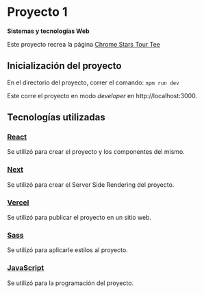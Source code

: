 # Proyecto 1 
**Sistemas y tecnologías Web**

Este proyecto recrea la página [Chrome Stars Tour Tee](https://usshop.marinaofficial.co.uk/products/chrome-stars-tour-tee?variant=40288876920915)


## Inicialización del proyecto

En el directorio del proyecto, correr el comando:
`npm run dev`

Este corre el proyecto en modo *developer* en http://localhost:3000.


## Tecnologías utilizadas

### [React](https://es.react.dev)
Se utilizó para crear el proyecto y los componentes del mismo.

### [Next](https://nextjs.org)
Se utilizó para crear el Server Side Rendering del proyecto.

### [Vercel](https://vercel.com)
Se utilizó para publicar el proyecto en un sitio web.

### [Sass](https://sass-lang.com)
Se utilizó para aplicarle estilos al proyecto.

### [JavaScript](https://www.javascript.com)
Se utilizó para la programación del proyecto.
